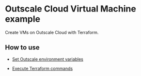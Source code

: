 # Outscale Cloud Virtual Machine example

Create VMs on Outscale Cloud with Terraform.

## How to use

* [Set Outscale environment variables](../../docs/outscale.md#set-environment-variables)

* [Execute Terraform commands](../../docs/terraform-cli.md#run-commands)
